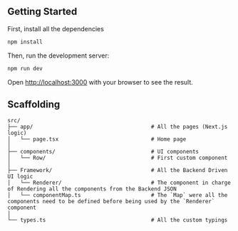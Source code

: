 ## Getting Started

First, install all the dependencies

```bash
npm install
```

Then, run the development server:

```bash
npm run dev
```

Open [http://localhost:3000](http://localhost:3000) with your browser to see the result.

## Scaffolding
```
src/
├── app/                                     # All the pages (Next.js logic)
│   └── page.tsx                             # Home page
│                 
├── components/                              # UI components
│   └── Row/                                 # First custom component
│                 
├── Framework/                               # All the Backend Driven UI logic
│   └── Renderer/                            # The component in charge of Rendering all the components from the Backend JSON
│   └── componentMap.ts                      # The `Map` were all the components need to be defined before being used by the `Renderer` component
│                 
└── types.ts                                 # All the custom typings
```